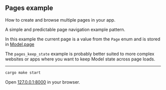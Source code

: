 ## Pages example

How to create and browse multiple pages in your app.

A simple and predictable page navigation example pattern.

In this example the current page is a value from the `Page` enum and is stored in [Model.page](https://github.com/seed-rs/seed/blob/master/examples/pages/src/lib.rs#L31)

The `pages_keep_state` example is probably better suited to more complex websites or apps where you want to keep Model state across page loads.

---

```bash
cargo make start
```

Open [127.0.0.1:8000](http://127.0.0.1:8000) in your browser.
